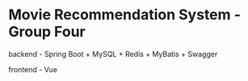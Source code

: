 # Movie Recommendation System - Group Four

backend - Spring Boot + MySQL + Redis + MyBatis + Swagger

frontend - Vue
